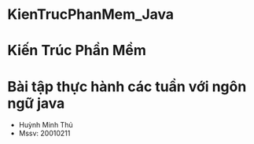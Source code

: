 # KienTrucPhanMem_Java
# Kiến Trúc Phần Mềm
# Bài tập thực hành các tuần với ngôn ngữ java
- Huỳnh Minh Thủ
- Mssv: 20010211